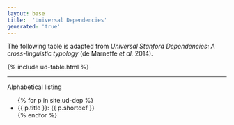 ```yaml
---
layout: base
title:  'Universal Dependencies'
generated: 'true'
---
```


The following table is adapted from *Universal Stanford Dependencies:
A cross-linguistic typology* (de Marneffe *et al.* 2014).

{% include ud-table.html %}

----------

Alphabetical listing

<ul>
{% for p in site.ud-dep %}
  <li><a>{{ p.title }}</a>: {{ p.shortdef }}</li>
{% endfor %}
</ul>

